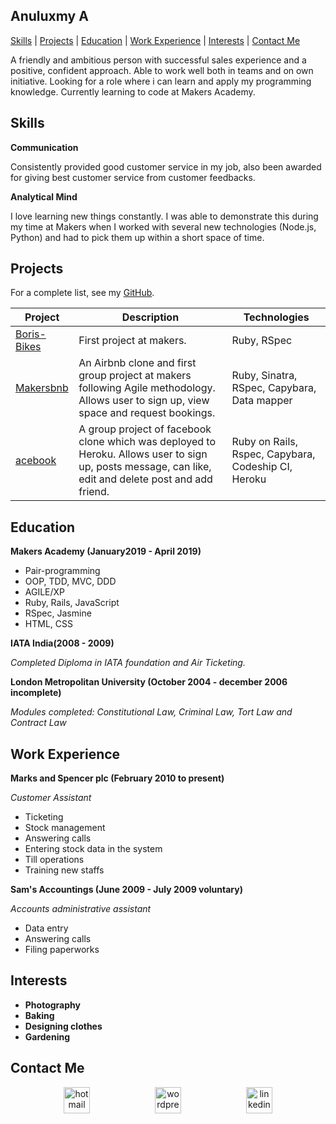 ## Anuluxmy A

[Skills](#skills) | [Projects](#projects) | [Education](#education) | [Work Experience](#work-experience) | [Interests](#interests) | [Contact Me](#contact-me)

<!-- <div align="center"></div> -->


A friendly and ambitious person with successful sales experience and a positive, confident approach. Able to work well both in teams and on own initiative. Looking for a role where i can learn and apply my programming knowledge.
Currently learning to code at Makers Academy.

## Skills

**Communication**

Consistently provided good customer service in my job, also been awarded for giving best customer service from customer feedbacks.

**Analytical Mind**

I love learning new things constantly. I was able to demonstrate this during my time at Makers when I worked with several new technologies (Node.js, Python) and had to pick them up within a short space of time.

## Projects

For a complete list, see my [GitHub](https://github.com/Anuluxmy).

| Project   | Description | Technologies |
|---        |---         |---           |
| [Boris-Bikes](https://github.com/Anuluxmy/Boris-Bikes) | First project at makers. | Ruby, RSpec |
| [Makersbnb](https://github.com/Anuluxmy/Makersbnb) | An Airbnb clone and first group project at makers following Agile methodology. Allows user to sign up, view space and request bookings.| Ruby, Sinatra, RSpec, Capybara, Data mapper |
| [acebook](https://github.com/Anuluxmy/acebook-creators) | A group project of facebook clone which was deployed to Heroku. Allows user to sign up, posts message, can like, edit and delete post and add friend. | Ruby on Rails, Rspec, Capybara, Codeship CI, Heroku |



## Education

**Makers Academy (January2019 - April 2019)**

 * Pair-programming
 * OOP, TDD, MVC, DDD
 * AGILE/XP
 * Ruby, Rails, JavaScript
 * RSpec, Jasmine
 * HTML, CSS

**IATA India(2008 - 2009)**

 *Completed Diploma in IATA foundation and Air Ticketing.*

**London Metropolitan University (October 2004 - december 2006 incomplete)**

 *Modules completed: Constitutional Law, Criminal Law,   Tort Law and Contract Law*

## Work Experience

**Marks and Spencer plc (February 2010 to present)**

*Customer Assistant*

* Ticketing
* Stock management
* Answering calls
* Entering stock data in the system
* Till operations
* Training new staffs

**Sam's Accountings (June 2009 - July 2009 voluntary)**

*Accounts administrative assistant*

* Data entry
* Answering calls
* Filing paperworks

## Interests

* **Photography**
* **Baking**
* **Designing clothes**
* **Gardening**

## Contact Me
<p align="center">

<a href="mailto:anuluxmy.t@hotmail.com">
<img src="http://icons.iconarchive.com/icons/martz90/circle/128/outlook-icon.png" alt="hotmail" hspace="50" height="42" width="42"></a>
<a href="https://anuluxmy.wordpress.com/">
<img src="https://camo.githubusercontent.com/fa348a62cd992c8a9d1a72fa32ea6d1197ed2cf2/68747470733a2f2f64617368626f6172642e736e617063726166742e696f2f736974655f6d656469612f6170706d656469612f323031372f30342f7770636f6d2e706e67" alt="wordpress" hspace="50" height="42" width="42"></a>
<a href="https://www.linkedin.com/in/anuluxmy-a-06b700183/">
<img src="https://www.iconfinder.com/data/icons/free-social-icons/67/linkedin_circle_color-512.png" alt="linkedin" hspace="50" height="42" width="42"></a>
</p>
